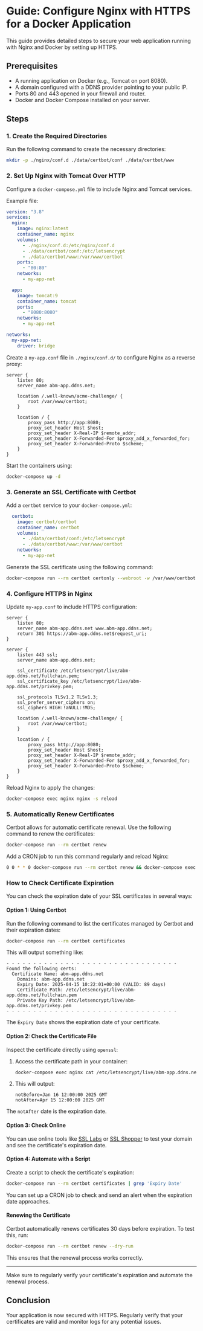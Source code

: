 # Guide: Configure Nginx with HTTPS for a Docker Application

This guide provides detailed steps to secure your web application running with Nginx and Docker by setting up HTTPS.

## Prerequisites

- A running application on Docker (e.g., Tomcat on port 8080).
- A domain configured with a DDNS provider pointing to your public IP.
- Ports 80 and 443 opened in your firewall and router.
- Docker and Docker Compose installed on your server.

## Steps

### 1. Create the Required Directories

Run the following command to create the necessary directories:

```bash
mkdir -p ./nginx/conf.d ./data/certbot/conf ./data/certbot/www
```

### 2. Set Up Nginx with Tomcat Over HTTP

Configure a `docker-compose.yml` file to include Nginx and Tomcat services.

Example file:

```yaml
version: "3.8"
services:
  nginx:
    image: nginx:latest
    container_name: nginx
    volumes:
      - ./nginx/conf.d:/etc/nginx/conf.d
      - ./data/certbot/conf:/etc/letsencrypt
      - ./data/certbot/www:/var/www/certbot
    ports:
      - "80:80"
    networks:
      - my-app-net

  app:
    image: tomcat:9
    container_name: tomcat
    ports:
      - "8080:8080"
    networks:
      - my-app-net

networks:
  my-app-net:
    driver: bridge
```

Create a `my-app.conf` file in `./nginx/conf.d/` to configure Nginx as a reverse proxy:

```nginx
server {
    listen 80;
    server_name abm-app.ddns.net;

    location /.well-known/acme-challenge/ {
        root /var/www/certbot;
    }

    location / {
        proxy_pass http://app:8080;
        proxy_set_header Host $host;
        proxy_set_header X-Real-IP $remote_addr;
        proxy_set_header X-Forwarded-For $proxy_add_x_forwarded_for;
        proxy_set_header X-Forwarded-Proto $scheme;
    }
}
```

Start the containers using:

```bash
docker-compose up -d
```

### 3. Generate an SSL Certificate with Certbot

Add a `certbot` service to your `docker-compose.yml`:

```yaml
  certbot:
    image: certbot/certbot
    container_name: certbot
    volumes:
      - ./data/certbot/conf:/etc/letsencrypt
      - ./data/certbot/www:/var/www/certbot
    networks:
      - my-app-net
```

Generate the SSL certificate using the following command:

```bash
docker-compose run --rm certbot certonly --webroot -w /var/www/certbot -d abm-app.ddns.net
```

### 4. Configure HTTPS in Nginx

Update `my-app.conf` to include HTTPS configuration:

```nginx
server {
    listen 80;
    server_name abm-app.ddns.net www.abm-app.ddns.net;
    return 301 https://abm-app.ddns.net$request_uri;
}

server {
    listen 443 ssl;
    server_name abm-app.ddns.net;

    ssl_certificate /etc/letsencrypt/live/abm-app.ddns.net/fullchain.pem;
    ssl_certificate_key /etc/letsencrypt/live/abm-app.ddns.net/privkey.pem;

    ssl_protocols TLSv1.2 TLSv1.3;
    ssl_prefer_server_ciphers on;
    ssl_ciphers HIGH:!aNULL:!MD5;

    location /.well-known/acme-challenge/ {
        root /var/www/certbot;
    }

    location / {
        proxy_pass http://app:8080;
        proxy_set_header Host $host;
        proxy_set_header X-Real-IP $remote_addr;
        proxy_set_header X-Forwarded-For $proxy_add_x_forwarded_for;
        proxy_set_header X-Forwarded-Proto $scheme;
    }
}
```

Reload Nginx to apply the changes:

```bash
docker-compose exec nginx nginx -s reload
```

### 5. Automatically Renew Certificates

Certbot allows for automatic certificate renewal. Use the following command to renew the certificates:

```bash
docker-compose run --rm certbot renew
```

Add a CRON job to run this command regularly and reload Nginx:

```bash
0 0 * * 0 docker-compose run --rm certbot renew && docker-compose exec nginx nginx -s reload
```


### How to Check Certificate Expiration

You can check the expiration date of your SSL certificates in several ways:

#### Option 1: Using Certbot
Run the following command to list the certificates managed by Certbot and their expiration dates:

```bash
docker-compose run --rm certbot certificates
```

This will output something like:

```
- - - - - - - - - - - - - - - - - - - - - - - - - - - - - - - -
Found the following certs:
  Certificate Name: abm-app.ddns.net
    Domains: abm-app.ddns.net
    Expiry Date: 2025-04-15 10:22:01+00:00 (VALID: 89 days)
    Certificate Path: /etc/letsencrypt/live/abm-app.ddns.net/fullchain.pem
    Private Key Path: /etc/letsencrypt/live/abm-app.ddns.net/privkey.pem
- - - - - - - - - - - - - - - - - - - - - - - - - - - - - - - -
```

The `Expiry Date` shows the expiration date of your certificate.

#### Option 2: Check the Certificate File
Inspect the certificate directly using `openssl`:

1. Access the certificate path in your container:
   ```bash
   docker-compose exec nginx cat /etc/letsencrypt/live/abm-app.ddns.net/fullchain.pem | openssl x509 -noout -dates
   ```

2. This will output:
   ```
   notBefore=Jan 16 12:00:00 2025 GMT
   notAfter=Apr 15 12:00:00 2025 GMT
   ```

The `notAfter` date is the expiration date.

#### Option 3: Check Online
You can use online tools like [SSL Labs](https://www.ssllabs.com/ssltest/) or [SSL Shopper](https://www.sslshopper.com/) to test your domain and see the certificate's expiration date.

#### Option 4: Automate with a Script
Create a script to check the certificate's expiration:

```bash
docker-compose run --rm certbot certificates | grep 'Expiry Date'
```

You can set up a CRON job to check and send an alert when the expiration date approaches.

#### Renewing the Certificate
Certbot automatically renews certificates 30 days before expiration. To test this, run:

```bash
docker-compose run --rm certbot renew --dry-run
```

This ensures that the renewal process works correctly.

---

Make sure to regularly verify your certificate's expiration and automate the renewal process.


## Conclusion

Your application is now secured with HTTPS. Regularly verify that your certificates are valid and monitor logs for any potential issues.

